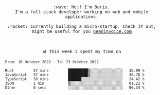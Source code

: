 <p align="center">
  <br><br>
  <samp>
    :wave: Hej! I'm Baris.
    <br>I'm a full-stack developer working on web and mobile applications.
       <br><br>:rocket: Currently building a micro-startup. Check it out, might be useful for you <a href="https://needinvoice.com/" target="_blank">needinvoice.com</a>

  </samp>
 <br><br><br>
</p>
<p align=center><samp>📊  This week I spent my time on</samp></p>


<!--START_SECTION:waka-->

```text
From: 16 October 2022 - To: 23 October 2022

Rust         57 mins         █████████▒░░░░░░░░░░░░░░░   36.99 %
JavaScript   57 mins         █████████▒░░░░░░░░░░░░░░░   36.70 %
TypeScript   38 mins         ██████░░░░░░░░░░░░░░░░░░░   24.42 %
JSON         1 min           ▒░░░░░░░░░░░░░░░░░░░░░░░░   01.22 %
Other        0 secs          ░░░░░░░░░░░░░░░░░░░░░░░░░   00.34 %
```

<!--END_SECTION:waka-->


